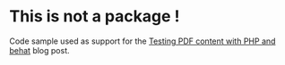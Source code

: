 # This is not a package !
Code sample used as support for the [Testing PDF content with PHP and behat](http://matmati.net/behat-pdf/) blog post.
